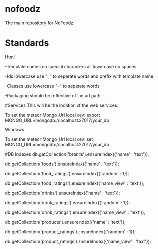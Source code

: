 # nofoodz
The main repository for NoFoodz.

# Standards
Html

-Template names no special characters all lowercase no spaces

-Ids lowercase use "_" to seperate words and prefix with template name

-Classes use lowercase "-" to seperate words

-Packaging should be reflective of the url path


#Services
This will be the location of the web services.

To set the meteor Mongo_Url local dev: export MONGO_URL=mongodb://localhost:27017/your_db

Windows

To set the meteor Mongo_Url local dev: set MONGO_URL=mongodb://localhost:27017/your_db

#DB Indexes
db.getCollection('brands').ensureIndex({'name' : 'text'});

db.getCollection('foods').ensureIndex({'name' : 'text'});

db.getCollection('food_ratings').ensureIndex({'random' : 1});

db.getCollection('food_ratings').ensureIndex({'name_view' : 'text'});

db.getCollection('drinks').ensureIndex({'name' : 'text'});

db.getCollection('drink_ratings').ensureIndex({'random' : 1});

db.getCollection('drink_ratings').ensureIndex({'name_view' : 'text'});

db.getCollection('products').ensureIndex({'name' : 'text'});

db.getCollection('product_ratings').ensureIndex({'random' : 1});

db.getCollection('product_ratings').ensureIndex({'name_view' : 'text'});

